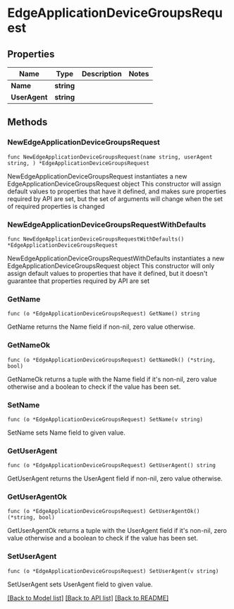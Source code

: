 # EdgeApplicationDeviceGroupsRequest

## Properties

Name | Type | Description | Notes
------------ | ------------- | ------------- | -------------
**Name** | **string** |  | 
**UserAgent** | **string** |  | 

## Methods

### NewEdgeApplicationDeviceGroupsRequest

`func NewEdgeApplicationDeviceGroupsRequest(name string, userAgent string, ) *EdgeApplicationDeviceGroupsRequest`

NewEdgeApplicationDeviceGroupsRequest instantiates a new EdgeApplicationDeviceGroupsRequest object
This constructor will assign default values to properties that have it defined,
and makes sure properties required by API are set, but the set of arguments
will change when the set of required properties is changed

### NewEdgeApplicationDeviceGroupsRequestWithDefaults

`func NewEdgeApplicationDeviceGroupsRequestWithDefaults() *EdgeApplicationDeviceGroupsRequest`

NewEdgeApplicationDeviceGroupsRequestWithDefaults instantiates a new EdgeApplicationDeviceGroupsRequest object
This constructor will only assign default values to properties that have it defined,
but it doesn't guarantee that properties required by API are set

### GetName

`func (o *EdgeApplicationDeviceGroupsRequest) GetName() string`

GetName returns the Name field if non-nil, zero value otherwise.

### GetNameOk

`func (o *EdgeApplicationDeviceGroupsRequest) GetNameOk() (*string, bool)`

GetNameOk returns a tuple with the Name field if it's non-nil, zero value otherwise
and a boolean to check if the value has been set.

### SetName

`func (o *EdgeApplicationDeviceGroupsRequest) SetName(v string)`

SetName sets Name field to given value.


### GetUserAgent

`func (o *EdgeApplicationDeviceGroupsRequest) GetUserAgent() string`

GetUserAgent returns the UserAgent field if non-nil, zero value otherwise.

### GetUserAgentOk

`func (o *EdgeApplicationDeviceGroupsRequest) GetUserAgentOk() (*string, bool)`

GetUserAgentOk returns a tuple with the UserAgent field if it's non-nil, zero value otherwise
and a boolean to check if the value has been set.

### SetUserAgent

`func (o *EdgeApplicationDeviceGroupsRequest) SetUserAgent(v string)`

SetUserAgent sets UserAgent field to given value.



[[Back to Model list]](../README.md#documentation-for-models) [[Back to API list]](../README.md#documentation-for-api-endpoints) [[Back to README]](../README.md)



